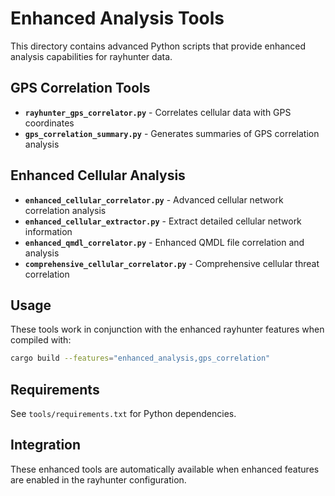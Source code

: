 # Enhanced Analysis Tools

This directory contains advanced Python scripts that provide enhanced analysis capabilities for rayhunter data.

## GPS Correlation Tools

- **`rayhunter_gps_correlator.py`** - Correlates cellular data with GPS coordinates
- **`gps_correlation_summary.py`** - Generates summaries of GPS correlation analysis

## Enhanced Cellular Analysis

- **`enhanced_cellular_correlator.py`** - Advanced cellular network correlation analysis
- **`enhanced_cellular_extractor.py`** - Extract detailed cellular network information
- **`enhanced_qmdl_correlator.py`** - Enhanced QMDL file correlation and analysis
- **`comprehensive_cellular_correlator.py`** - Comprehensive cellular threat correlation

## Usage

These tools work in conjunction with the enhanced rayhunter features when compiled with:

```bash
cargo build --features="enhanced_analysis,gps_correlation"
```

## Requirements

See `tools/requirements.txt` for Python dependencies.

## Integration

These enhanced tools are automatically available when enhanced features are enabled in the rayhunter configuration. 